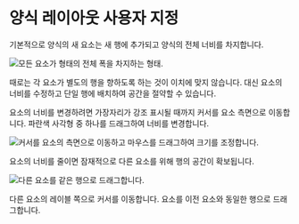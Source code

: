 # 양식 레이아웃 사용자 지정

기본적으로 양식의 새 요소는 새 행에 추가되고 양식의 전체 너비를 차지합니다.

![모든 요소가 형태의 전체 폭을 차지하는 형태.](customizing-form-layouts/images/01.png)

때로는 각 요소가 별도의 행을 향하도록 하는 것이 이치에 맞지 않습니다. 대신 요소의 너비를 수정하고 단일 행에 배치하여 공간을 절약할 수 있습니다.

요소의 너비를 변경하려면 가장자리가 강조 표시될 때까지 커서를 요소 측면으로 이동합니다. 파란색 사각형 중 하나를 드래그하여 너비를 변경합니다.

![커서를 요소의 측면으로 이동하고 마우스를 드래그하여 크기를 조정합니다.](customizing-form-layouts/images/02.png)

요소의 너비를 줄이면 잠재적으로 다른 요소를 위해 행의 공간이 확보됩니다.

![다른 요소를 같은 행으로 드래그합니다.](customizing-form-layouts/images/03.png)

다른 요소의 레이블 쪽으로 커서를 이동합니다. 요소를 이전 요소와 동일한 행으로 드래그합니다.
